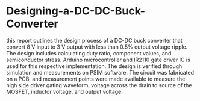 # Designing-a-DC-DC-Buck-Converter
this report outlines the design process of a DC-DC buck converter that convert 8 V input to 3 V output with less than 0.5% output voltage ripple. The design includes calculating duty ratio, component values, and semiconductor stress. Arduino microcontroller and IR2110 gate driver IC is used for this respective implementation. The design is verified through simulation and measurements on PSIM software. The circuit was fabricated on a PCB, and measurement points were made available to measure the high side driver gating waveform, voltage across the drain to source of the MOSFET, inductor voltage, and output voltage.
